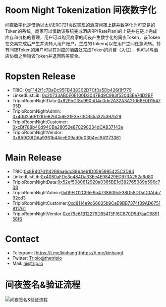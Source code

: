 # Room Night Tokenization 间夜数字化
间夜数字化是借助以太坊ERC721协议实现的酒店间夜上链并数字化为可交易的Token的系统。商家可以借助该系统完成酒店RP(RatePlan)的上链并在链上完成库存和价格的管理，用户可以购买商家的间夜产生数字化的间夜Token，该Token在交易完成后产生并流转入用户账户。生成的Token可以在用户之间任意流转。持有间夜Token的用户可以在对应的酒店处完成Token的消费（入住），也可以与酒店协商之后销毁Token并退回购买资金。

# Ropsten Release

* TRIO: [0xF142f1c7BaDc95FB438302D7Cf0a5Db426f8f779](https://ropsten.etherscan.io/address/0xf142f1c7badc95fb438302d7cf0a5db426f8f779)
* LinkedListLib:  [0x20733AB0E0E100D3047Bd9C983f520d3Ee7dD2BF](https://ropsten.etherscan.io/address/0x20733ab0e0e100d3047bd9c983f520d3ee7dd2bf)
* TripioRoomNightData:[0x829bCf8c990bD4c0de2A32A3A21068E0D154705D](https://ropsten.etherscan.io/address/0x829bCf8c990bD4c0de2A32A3A21068E0D154705D)
* TripioRoomNightAdmin: [0x4062a6E1281eB26C56E21E3e73CB55a325397b29](https://ropsten.etherscan.io/address/0x4062a6E1281eB26C56E21E3e73CB55a325397b29)
* TripioRoomNightCustomer: [0xcBf788b40d94CBa28052e870298334dCA837143a](https://ropsten.etherscan.io/address/0xcBf788b40d94CBa28052e870298334dCA837143a)
* TripioRoomNightVendor: [0x6A9C0fDAa9361b44eeE09ad0d0304ec941173361](https://ropsten.etherscan.io/address/0x6A9C0fDAa9361b44eeE09ad0d0304ec941173361)

# Main Release

* TRIO:[0x8B40761142B9aa6dc8964e61D0585995425C3D94](https://etherscan.io/address/0x8B40761142B9aa6dc8964e61D0585995425C3D94)
* LinkedListLib:[0x4080aFDc3e484Da33Ee4E98429ED973A252a6d80](https://etherscan.io/address/0x4080aFDc3e484Da33Ee4E98429ED973A252a6d80)
* TripioRoomNightData:[0x52ef5080612920a0365BE1d382765089b596c708](https://etherscan.io/address/0x52ef5080612920a0365BE1d382765089b596c708)
* TripioRoomNightAdmin:[0x09FD12C95F8b4738609cF38D58DDaD0Abb792cd3](https://etherscan.io/address/0x09FD12C95F8b4738609cF38D58DDaD0Abb792cd3)
* TripioRoomNightCustomer:[0xd8114e9c66035b9CeE9BB7374f39AD6751811761](https://etherscan.io/address/0xd8114e9c66035b9CeE9BB7374f39AD6751811761)
* TripioRoomNightVendor:[0xe79c61B12279D65413Ff6C670D5d7aaC689158f6](https://etherscan.io/address/0xe79c61B12279D65413Ff6C670D5d7aaC689158f6)

# Contact
* Telegram: [https://t.me/kinhang](https://t.me/kinhang)
* Twitter: [Tripio@thetripio](Tripio@thetripio)
* Mail: [hi@trip.io](hi@trip.io)

# 间夜签名&验证流程
![间夜签名&验证流程](https://github.com/thetripio/roomnight/blob/master/design/%E9%97%B4%E5%A4%9CToken%E7%AD%BE%E5%90%8D%26%E9%AA%8C%E7%AD%BE.png)
